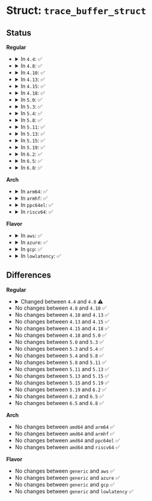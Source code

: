 # Struct: <code>trace_buffer_struct</code>

## Status
<b>Regular</b>
<ul>
<li>
<details>
<summary>In <code>4.4</code>: ✅</summary>

```c
struct trace_buffer_struct {
    char buffer[1024];
};
```
</details>
</li>
<li>
<details>
<summary>In <code>4.8</code>: ✅</summary>

```c
struct trace_buffer_struct {
    int nesting;
    char buffer[4096];
};
```
</details>
</li>
<li>
<details>
<summary>In <code>4.10</code>: ✅</summary>

```c
struct trace_buffer_struct {
    int nesting;
    char buffer[4096];
};
```
</details>
</li>
<li>
<details>
<summary>In <code>4.13</code>: ✅</summary>

```c
struct trace_buffer_struct {
    int nesting;
    char buffer[4096];
};
```
</details>
</li>
<li>
<details>
<summary>In <code>4.15</code>: ✅</summary>

```c
struct trace_buffer_struct {
    int nesting;
    char buffer[4096];
};
```
</details>
</li>
<li>
<details>
<summary>In <code>4.18</code>: ✅</summary>

```c
struct trace_buffer_struct {
    int nesting;
    char buffer[4096];
};
```
</details>
</li>
<li>
<details>
<summary>In <code>5.0</code>: ✅</summary>

```c
struct trace_buffer_struct {
    int nesting;
    char buffer[4096];
};
```
</details>
</li>
<li>
<details>
<summary>In <code>5.3</code>: ✅</summary>

```c
struct trace_buffer_struct {
    int nesting;
    char buffer[4096];
};
```
</details>
</li>
<li>
<details>
<summary>In <code>5.4</code>: ✅</summary>

```c
struct trace_buffer_struct {
    int nesting;
    char buffer[4096];
};
```
</details>
</li>
<li>
<details>
<summary>In <code>5.8</code>: ✅</summary>

```c
struct trace_buffer_struct {
    int nesting;
    char buffer[4096];
};
```
</details>
</li>
<li>
<details>
<summary>In <code>5.11</code>: ✅</summary>

```c
struct trace_buffer_struct {
    int nesting;
    char buffer[4096];
};
```
</details>
</li>
<li>
<details>
<summary>In <code>5.13</code>: ✅</summary>

```c
struct trace_buffer_struct {
    int nesting;
    char buffer[4096];
};
```
</details>
</li>
<li>
<details>
<summary>In <code>5.15</code>: ✅</summary>

```c
struct trace_buffer_struct {
    int nesting;
    char buffer[4096];
};
```
</details>
</li>
<li>
<details>
<summary>In <code>5.19</code>: ✅</summary>

```c
struct trace_buffer_struct {
    int nesting;
    char buffer[4096];
};
```
</details>
</li>
<li>
<details>
<summary>In <code>6.2</code>: ✅</summary>

```c
struct trace_buffer_struct {
    int nesting;
    char buffer[4096];
};
```
</details>
</li>
<li>
<details>
<summary>In <code>6.5</code>: ✅</summary>

```c
struct trace_buffer_struct {
    int nesting;
    char buffer[4096];
};
```
</details>
</li>
<li>
<details>
<summary>In <code>6.8</code>: ✅</summary>

```c
struct trace_buffer_struct {
    int nesting;
    char buffer[4096];
};
```
</details>
</li>
</ul>
<b>Arch</b>
<ul>
<li>
<details>
<summary>In <code>arm64</code>: ✅</summary>

```c
struct trace_buffer_struct {
    int nesting;
    char buffer[4096];
};
```
</details>
</li>
<li>
<details>
<summary>In <code>armhf</code>: ✅</summary>

```c
struct trace_buffer_struct {
    int nesting;
    char buffer[4096];
};
```
</details>
</li>
<li>
<details>
<summary>In <code>ppc64el</code>: ✅</summary>

```c
struct trace_buffer_struct {
    int nesting;
    char buffer[4096];
};
```
</details>
</li>
<li>
<details>
<summary>In <code>riscv64</code>: ✅</summary>

```c
struct trace_buffer_struct {
    int nesting;
    char buffer[4096];
};
```
</details>
</li>
</ul>
<b>Flavor</b>
<ul>
<li>
<details>
<summary>In <code>aws</code>: ✅</summary>

```c
struct trace_buffer_struct {
    int nesting;
    char buffer[4096];
};
```
</details>
</li>
<li>
<details>
<summary>In <code>azure</code>: ✅</summary>

```c
struct trace_buffer_struct {
    int nesting;
    char buffer[4096];
};
```
</details>
</li>
<li>
<details>
<summary>In <code>gcp</code>: ✅</summary>

```c
struct trace_buffer_struct {
    int nesting;
    char buffer[4096];
};
```
</details>
</li>
<li>
<details>
<summary>In <code>lowlatency</code>: ✅</summary>

```c
struct trace_buffer_struct {
    int nesting;
    char buffer[4096];
};
```
</details>
</li>
</ul>

## Differences
<b>Regular</b>
<ul>
<li>
<details>
<summary>Changed between <code>4.4</code> and <code>4.8</code> ⚠️</summary>
<ul>
<li>
<b>Field added. </b>
<code>int nesting</code>
</li>
<li>
<b>Field type changed. </b>
<code>char buffer[1024]</code> ➡️ <code>char buffer[4096]</code>
</li>
</ul>
</details>
</li>
<li>
No changes between <code>4.8</code> and <code>4.10</code> ✅
</li>
<li>
No changes between <code>4.10</code> and <code>4.13</code> ✅
</li>
<li>
No changes between <code>4.13</code> and <code>4.15</code> ✅
</li>
<li>
No changes between <code>4.15</code> and <code>4.18</code> ✅
</li>
<li>
No changes between <code>4.18</code> and <code>5.0</code> ✅
</li>
<li>
No changes between <code>5.0</code> and <code>5.3</code> ✅
</li>
<li>
No changes between <code>5.3</code> and <code>5.4</code> ✅
</li>
<li>
No changes between <code>5.4</code> and <code>5.8</code> ✅
</li>
<li>
No changes between <code>5.8</code> and <code>5.11</code> ✅
</li>
<li>
No changes between <code>5.11</code> and <code>5.13</code> ✅
</li>
<li>
No changes between <code>5.13</code> and <code>5.15</code> ✅
</li>
<li>
No changes between <code>5.15</code> and <code>5.19</code> ✅
</li>
<li>
No changes between <code>5.19</code> and <code>6.2</code> ✅
</li>
<li>
No changes between <code>6.2</code> and <code>6.5</code> ✅
</li>
<li>
No changes between <code>6.5</code> and <code>6.8</code> ✅
</li>
</ul>
<b>Arch</b>
<ul>
<li>
No changes between <code>amd64</code> and <code>arm64</code> ✅
</li>
<li>
No changes between <code>amd64</code> and <code>armhf</code> ✅
</li>
<li>
No changes between <code>amd64</code> and <code>ppc64el</code> ✅
</li>
<li>
No changes between <code>amd64</code> and <code>riscv64</code> ✅
</li>
</ul>
<b>Flavor</b>
<ul>
<li>
No changes between <code>generic</code> and <code>aws</code> ✅
</li>
<li>
No changes between <code>generic</code> and <code>azure</code> ✅
</li>
<li>
No changes between <code>generic</code> and <code>gcp</code> ✅
</li>
<li>
No changes between <code>generic</code> and <code>lowlatency</code> ✅
</li>
</ul>
